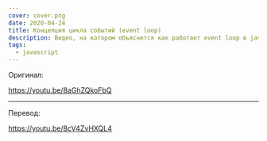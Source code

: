 ```yaml
---
cover: cover.png
date: 2020-04-24
title: Концепция цикла событий (event loop)
description: Видео, на котором объяснется как работает event loop в javascript
tags:
  - javascript
---
```


Оригинал:

https://youtu.be/8aGhZQkoFbQ

---

Перевод:

https://youtu.be/8cV4ZvHXQL4
